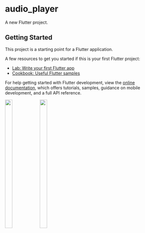 # audio_player

A new Flutter project.

## Getting Started

This project is a starting point for a Flutter application.

A few resources to get you started if this is your first Flutter project:

- [Lab: Write your first Flutter app](https://docs.flutter.dev/get-started/codelab)
- [Cookbook: Useful Flutter samples](https://docs.flutter.dev/cookbook)

For help getting started with Flutter development, view the
[online documentation](https://docs.flutter.dev/), which offers tutorials,
samples, guidance on mobile development, and a full API reference.

<p>
  <img src = "https://user-images.githubusercontent.com/123531128/230546205-0a86167d-be15-4691-915b-83b3a8afd0d8.png" height=33% width=22%>
  <img src = "https://user-images.githubusercontent.com/123531128/230546259-e92d8e4d-4f2b-4158-a1f1-5fece39f9d49.png" height=33% width=22%>
  </p>
